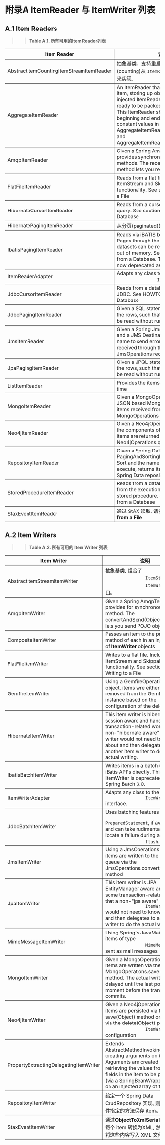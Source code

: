 # 附录A ItemReader 与 ItemWriter 列表

## A.1 Item Readers

>> **Table A.1. 所有可用的Item Reader列表**


<table>
	<colgroup>
		<col align="center">
		<col>
	</colgroup>
	<thead>
		<tr>
			<th style="border-right: 0.5pt solid ; border-bottom: 0.5pt solid ; " align="center">Item Reader</th><th style="border-bottom: 0.5pt solid ; " align="center">说明</th>
		</tr>
	</thead>
	<tbody>
		<tr>
			<td style="border-right: 0.5pt solid ; border-bottom: 0.5pt solid ; " align="left">AbstractItemCountingItemStreamItemReader</td><td style="border-bottom: 0.5pt solid ; " align="left">抽象基类，支持重启，通过统计(counting)从 <code class="classname">ItemReader</code> 返回对象的数量来实现.</td>
		</tr>
		<tr>
			<td style="border-right: 0.5pt solid ; border-bottom: 0.5pt solid ; " align="left">AggregateItemReader</td><td style="border-bottom: 0.5pt solid ; " align="left">An ItemReader that delivers a list as its
			item, storing up objects from the injected ItemReader until they
			are ready to be packed out as a collection. This ItemReader should
			mark the beginning and end of records with the constant values in
			FieldSetMapper AggregateItemReader#<span class="bold"><strong>BEGIN_RECORD</strong></span> and
			AggregateItemReader#<span class="bold"><strong>END_RECORD</strong></span></td>
		</tr>
		<tr>
			<td style="border-right: 0.5pt solid ; border-bottom: 0.5pt solid ; " align="left">AmqpItemReader</td><td style="border-bottom: 0.5pt solid ; " align="left">Given a Spring AmqpTemplate it provides
			synchronous receive methods. The receiveAndConvert() method
			lets you receive POJO objects. </td>
		</tr>
		<tr>
			<td style="border-right: 0.5pt solid ; border-bottom: 0.5pt solid ; " align="left">FlatFileItemReader</td><td style="border-bottom: 0.5pt solid ; " align="left">Reads from a flat file. Includes ItemStream
			and Skippable functionality. See section on Read from a
			File</td>
		</tr>
		<tr>
			<td style="border-right: 0.5pt solid ; border-bottom: 0.5pt solid ; " align="left">HibernateCursorItemReader</td><td style="border-bottom: 0.5pt solid ; " align="left">Reads from a cursor based on an HQL query. See
			section on Reading from a Database</td>
		</tr>
		<tr>
			<td style="border-right: 0.5pt solid ; border-bottom: 0.5pt solid ; " align="left">HibernatePagingItemReader</td><td style="border-bottom: 0.5pt solid ; " align="left">从分页(paginated)的HQL查询中读取数据</td>
		</tr>
		<tr>
			<td style="border-right: 0.5pt solid ; border-bottom: 0.5pt solid ; " align="left">IbatisPagingItemReader</td><td style="border-bottom: 0.5pt solid ; " align="left">Reads via iBATIS based on a query. Pages
			through the rows so that large datasets can be read without
			running out of memory. See HOWTO - Read from a Database. This
			ItemReader is now deprecated as of Spring Batch 3.0.</td>
		</tr>
		<tr>
			<td style="border-right: 0.5pt solid ; border-bottom: 0.5pt solid ; " align="left">ItemReaderAdapter</td><td style="border-bottom: 0.5pt solid ; " align="left">Adapts any class to the <code class="classname">
				ItemReader</code> interface.</td>
		</tr>
		<tr>
			<td style="border-right: 0.5pt solid ; border-bottom: 0.5pt solid ; " align="left">JdbcCursorItemReader</td><td style="border-bottom: 0.5pt solid ; " align="left">Reads from a database cursor via JDBC. See
			HOWTO - Read from a Database</td>
		</tr>
		<tr>
			<td style="border-right: 0.5pt solid ; border-bottom: 0.5pt solid ; " align="left">JdbcPagingItemReader</td><td style="border-bottom: 0.5pt solid ; " align="left">Given a SQL statement, pages through the rows,
			such that large datasets can be read without running out of
			memory</td>
		</tr>
		<tr>
			<td style="border-right: 0.5pt solid ; border-bottom: 0.5pt solid ; " align="left">JmsItemReader</td><td style="border-bottom: 0.5pt solid ; " align="left">Given a Spring JmsOperations object and a JMS
			Destination or destination name to send errors, provides items
			received through the injected JmsOperations receive()
			method</td>
		</tr>
		<tr>
			<td style="border-right: 0.5pt solid ; border-bottom: 0.5pt solid ; " align="left">JpaPagingItemReader</td><td style="border-bottom: 0.5pt solid ; " align="left">Given a JPQL statement, pages through the
			rows, such that large datasets can be read without running out of
			memory</td>
		</tr>
		<tr>
			<td style="border-right: 0.5pt solid ; border-bottom: 0.5pt solid ; " align="left">ListItemReader</td><td style="border-bottom: 0.5pt solid ; " align="left">Provides the items from a list, one at a
			time</td>
		</tr>
		<tr>
			<td style="border-right: 0.5pt solid ; border-bottom: 0.5pt solid ; " align="left">MongoItemReader</td><td style="border-bottom: 0.5pt solid ; " align="left">Given a MongoOperations object and JSON based MongoDB
			query, proides items received from the MongoOperations find method</td>
		</tr>
		<tr>
			<td style="border-right: 0.5pt solid ; border-bottom: 0.5pt solid ; " align="left">Neo4jItemReader</td><td style="border-bottom: 0.5pt solid ; " align="left">Given a Neo4jOperations object and the components of a
			Cyhper query, items are returned as the result of the Neo4jOperations.query
			method</td>
		</tr>
		<tr>
			<td style="border-right: 0.5pt solid ; border-bottom: 0.5pt solid ; " align="left">RepositoryItemReader</td><td style="border-bottom: 0.5pt solid ; " align="left">Given a Spring Data PagingAndSortingRepository object,
			a Sort and the name of method to execute, returns items provided by the
			Spring Data repository implementation</td>
		</tr>
		<tr>
			<td style="border-right: 0.5pt solid ; border-bottom: 0.5pt solid ; " align="left">StoredProcedureItemReader</td><td style="border-bottom: 0.5pt solid ; " align="left">Reads from a database cursor resulting from the
			execution of a database stored procedure. See HOWTO - Read from a
			Database</td>
		</tr>
		<tr>
			<td style="border-right: 0.5pt solid ; " align="left">StaxEventItemReader</td><td style="" align="left">通过 StAX 读取. 请参考 <b>HOWTO - Read from a
			File</b></td>
		</tr>
	</tbody>
</table>



## A.2 Item Writers

>> **Table A.2. 所有可用的 Item Writer 列表**


<table>
	<colgroup>
		<col align="center">
		<col>
	</colgroup>
	<thead>
		<tr>
			<th style="border-right: 0.5pt solid ; border-bottom: 0.5pt solid ; " align="center">Item Writer</th><th style="border-bottom: 0.5pt solid ; " align="center">说明</th>
		</tr>
	</thead>
	<tbody>
		<tr>
			<td style="border-right: 0.5pt solid ; border-bottom: 0.5pt solid ; " align="left">AbstractItemStreamItemWriter</td><td style="border-bottom: 0.5pt solid ; " align="left">抽象基类, 组合了 <code class="classname">
				ItemStream</code> 和 <code class="classname">
				ItemWriter</code> 接口。</td>
		</tr>
		<tr>
			<td style="border-right: 0.5pt solid ; border-bottom: 0.5pt solid ; " align="left">AmqpItemWriter</td><td style="border-bottom: 0.5pt solid ; " align="left">Given a Spring AmqpTemplate it provides
			for synchronous send method. The convertAndSend(Object)
			method lets you send POJO objects. </td>
		</tr>
		<tr>
			<td style="border-right: 0.5pt solid ; border-bottom: 0.5pt solid ; " align="left">CompositeItemWriter</td><td style="border-bottom: 0.5pt solid ; " align="left">Passes an item to the process method of each
			in an injected <span class="bold"><strong>List</strong></span> of <span class="bold"><strong>ItemWriter</strong></span> objects</td>
		</tr>
		<tr>
			<td style="border-right: 0.5pt solid ; border-bottom: 0.5pt solid ; " align="left">FlatFileItemWriter</td><td style="border-bottom: 0.5pt solid ; " align="left">Writes to a flat file. Includes ItemStream and
			Skippable functionality. See section on Writing to a File</td>
		</tr>
		<tr>
			<td style="border-right: 0.5pt solid ; border-bottom: 0.5pt solid ; " align="left">GemfireItemWriter</td><td style="border-bottom: 0.5pt solid ; " align="left">Using a GemfireOperations object, items wre either written
			or removed from the Gemfire instance based on the configuration of the delete
			flag</td>
		</tr>
		<tr>
			<td style="border-right: 0.5pt solid ; border-bottom: 0.5pt solid ; " align="left">HibernateItemWriter</td><td style="border-bottom: 0.5pt solid ; " align="left">This item writer is hibernate session aware
			and handles some transaction-related work that a non-"hibernate
			aware" item writer would not need to know about and then delegates
			to another item writer to do the actual writing.</td>
		</tr>
		<tr>
			<td style="border-right: 0.5pt solid ; border-bottom: 0.5pt solid ; " align="left">IbatisBatchItemWriter</td><td style="border-bottom: 0.5pt solid ; " align="left">Writes items in a batch using the iBatis API's
			directly. This ItemWriter is deprecated as of Spring Batch 3.0.</td>
		</tr>
		<tr>
			<td style="border-right: 0.5pt solid ; border-bottom: 0.5pt solid ; " align="left">ItemWriterAdapter</td><td style="border-bottom: 0.5pt solid ; " align="left">Adapts any class to the <code class="classname">
				ItemWriter</code> interface.</td>
		</tr>
		<tr>
			<td style="border-right: 0.5pt solid ; border-bottom: 0.5pt solid ; " align="left">JdbcBatchItemWriter</td><td style="border-bottom: 0.5pt solid ; " align="left">Uses batching features from a <code class="classname">
				PreparedStatement</code>, if available, and can
			take rudimentary steps to locate a failure during a <code class="methodname">
				flush</code>.</td>
		</tr>
		<tr>
			<td style="border-right: 0.5pt solid ; border-bottom: 0.5pt solid ; " align="left">JmsItemWriter</td><td style="border-bottom: 0.5pt solid ; " align="left">Using a JmsOperations object, items are written
			to the default queue via the JmsOperations.convertAndSend() method</td>
		</tr>
		<tr>
			<td style="border-right: 0.5pt solid ; border-bottom: 0.5pt solid ; " align="left">JpaItemWriter</td><td style="border-bottom: 0.5pt solid ; " align="left">This item writer is JPA EntityManager aware
			and handles some transaction-related work that a non-"jpa aware" <code class="classname">
				ItemWriter</code> would not need to know about and
			then delegates to another writer to do the actual writing.</td>
		</tr>
		<tr>
			<td style="border-right: 0.5pt solid ; border-bottom: 0.5pt solid ; " align="left">MimeMessageItemWriter</td><td style="border-bottom: 0.5pt solid ; " align="left">Using Spring's JavaMailSender, items of type <code class="classname">
				MimeMessage</code> are sent as mail messages</td>
		</tr>
		<tr>
			<td style="border-right: 0.5pt solid ; border-bottom: 0.5pt solid ; " align="left">MongoItemWriter</td><td style="border-bottom: 0.5pt solid ; " align="left">Given a MongoOperations object, items are written
			via the MongoOperations.save(Object) method.  The actual write is delayed
			until the last possible moment before the transaction commits.</td>
		</tr>
		<tr>
			<td style="border-right: 0.5pt solid ; border-bottom: 0.5pt solid ; " align="left">Neo4jItemWriter</td><td style="border-bottom: 0.5pt solid ; " align="left">Given a Neo4jOperations object, items are persisted via the
			save(Object) method or deleted via the delete(Object) per the <code class="classname">
				ItemWriter</code>'s configuration</td>
		</tr>
		<tr>
			<td style="border-right: 0.5pt solid ; border-bottom: 0.5pt solid ; " align="left">PropertyExtractingDelegatingItemWriter</td><td style="border-bottom: 0.5pt solid ; " align="left">Extends AbstractMethodInvokingDelegator
			creating arguments on the fly. Arguments are created by retrieving
			the values from the fields in the item to be processed (via a
			SpringBeanWrapper) based on an injected array of field
			name</td>
		</tr>
		<tr>
			<td style="border-right: 0.5pt solid ; border-bottom: 0.5pt solid ; " align="left">RepositoryItemWriter</td><td style="border-bottom: 0.5pt solid ; " align="left">给定一个 Spring Data CrudRepository 实现, 则使用配置文件指定的方法保存 item。</td>
		</tr>
		<tr>
			<td style="border-right: 0.5pt solid ; " align="left">StaxEventItemWriter</td><td style="" align="left">通过<span class="bold"><strong>ObjectToXmlSerializer</strong></span> 对象将每个 item 转换为XML, 然后用 StAX 将这些内容写入 XML 文件。</td>
		</tr>
	</tbody>
</table>









